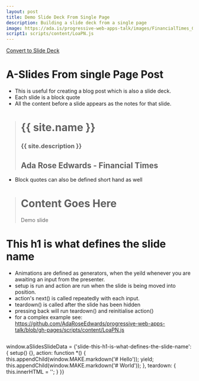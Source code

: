 ```yaml
---
layout: post
title: Demo Slide Deck From Single Page
description: Building a slide deck from a single page
image: https://ada.is/progressive-web-apps-talk/images/FinancialTimes_G-FTUS_Balloon_LordMayorsAppeal.jpg
script1: scripts/content/LoaPN.js
---
```


<!-- Link to trigger conversion script LoaPN -->

[Convert to Slide Deck](#aslides)

<!-- Everything below this is content -->

# A-Slides From single Page Post

* This is useful for creating a blog post which is also a slide deck.
* Each slide is a block quote
* All the content before a slide appears as the notes for that slide.

<blockquote class="dark" id="splash-slide" style="background-image: url('images/patter.svg');">
<h1>{{ site.name }}</h1>
<div class="labs-logo"></div>
<h3>{{ site.description }}</h3>
<h2>Ada Rose Edwards - Financial Times</h2>
</blockquote>

* Block quotes can also be defined short hand as well

> # Content Goes Here
> Demo slide

# This h1 is what defines the slide name

* Animations are defined as generators, when the yeild whenever you are awaiting an input from the presenter.
* setup is run and action are run when the slide is being moved into position.
* action's next() is called repeatedly with each input.
* teardown() is called after the slide has been hidden
* pressing back will run teardown() and reinitialise action()
* for a complex example see: https://github.com/AdaRoseEdwards/progressive-web-apps-talk/blob/gh-pages/scripts/content/LoaPN.js

>```javascript
window.aSlidesSlideData = {'slide-this-h1-is-what-defines-the-slide-name': {
	setup() {},
	action: function *() {
		this.appendChild(window.MAKE.markdown('# Hello'));
		yield;
		this.appendChild(window.MAKE.markdown('# World'));
	},
	teardown: {
		this.innerHTML = '';
	}
}}
>```